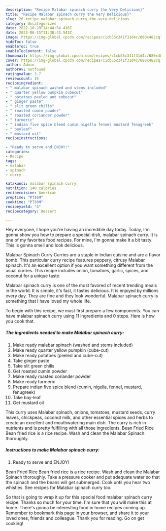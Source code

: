 ```yaml
---
description: "Recipe Malabar spinach curry the Very Delicious}"
title: "Recipe Malabar spinach curry the Very Delicious}"
slug: 26-recipe-malabar-spinach-curry-the-very-delicious
category: Uncategorized
date: 2022-10-20T14:44:54.416Z
date: 2023-06-15T11:30:43.543Z
image: https://img-global.cpcdn.com/recipes/c1cb55c341f31d4c/680x482cq70/malabar-spinach-curry-recipe-main-photo.jpg
hideToc: false
enableToc: true
enableTocContent: false
thumbnail: https://img-global.cpcdn.com/recipes/c1cb55c341f31d4c/680x482cq70/malabar-spinach-curry-recipe-main-photo.jpg
cover: https://img-global.cpcdn.com/recipes/c1cb55c341f31d4c/680x482cq70/malabar-spinach-curry-recipe-main-photo.jpg
author: Admin
authorAv: notfound
ratingvalue: 3.7
reviewcount: 16
recipeingredient:
- " malabar spinach washed and stems included"
- " quarter yellow pumpkin cubecut"
- " potatoes peeled and cubecut"
- " ginger paste"
- " slit green chilis"
- " roasted cumin powder"
- " roasted coriander powder"
- " turmeric"
- " indian five spice blend cumin nigella fennel mustard fenugreek"
- " bayleaf"
- " mustard oil"
recipeinstructions:

- "Ready to serve and ENJOY!"
categories:
- Recipe
tags:
- malabar
- spinach
- curry

katakunci: malabar spinach curry 
nutrition: 140 calories
recipecuisine: American
preptime: "PT16M"
cooktime: "PT30M"
recipeyield: "4"
recipecategory: Dessert

---
```



Hey everyone, I hope you're having an incredible day today. Today, I'm gonna show you how to prepare a special dish, malabar spinach curry. It is one of my favorites food recipes. For mine, I'm gonna make it a bit tasty. This is gonna smell and look delicious.

Malabar Spinach Curry Curries are a staple in Indian cuisine and are a flavor bomb. This particular curry recipe features peppery, citrusy Malabar spinach. It&#39;s an excellent option if you want something different from the usual curries. This recipe includes onion, tomatoes, garlic, spices, and coconut for a unique taste.

Malabar spinach curry is one of the most favored of recent trending meals in the world. It is simple, it's fast, it tastes delicious. It is enjoyed by millions every day. They are fine and they look wonderful. Malabar spinach curry is something that I have loved my whole life.


To begin with this recipe, we must first prepare a few components. You can have malabar spinach curry using 11 ingredients and 0 steps. Here is how you cook that.

<!--inarticleads1-->

##### The ingredients needed to make Malabar spinach curry:

1. Make ready  malabar spinach (washed and stems included)
1. Make ready  quarter yellow pumpkin (cube-cut)
1. Make ready  potatoes (peeled and cube-cut)
1. Take  ginger paste
1. Take  slit green chilis
1. Get  roasted cumin powder
1. Make ready  roasted coriander powder
1. Make ready  turmeric
1. Prepare  indian five spice blend (cumin, nigella, fennel, mustard, fenugreek)
1. Take  bay-leaf
1. Get  mustard oil


This curry uses Malabar spinach, onions, tomatoes, mustard seeds, curry leaves, chickpeas, coconut milk, and other essential spices and herbs to create an excellent and mouthwatering main dish. The curry is rich in nutrients and is pretty fulfilling with all those ingredients. Bean Fried Rice Bean fried rice is a rice recipe. Wash and clean the Malabar Spinach thoroughly. 

<!--inarticleads2-->

##### Instructions to make Malabar spinach curry:


1. Ready to serve and ENJOY!

Bean Fried Rice Bean fried rice is a rice recipe. Wash and clean the Malabar Spinach thoroughly. Take a pressure cooker and put adequate water so that the spinach and the beans will get submerged. Cook until you hear two whistles. See recipes for Malabar spinach curry too. 

So that is going to wrap it up for this special food malabar spinach curry recipe. Thanks so much for your time. I'm sure that you will make this at home. There's gonna be interesting food in home recipes coming up. Remember to bookmark this page in your browser, and share it to your loved ones, friends and colleague. Thank you for reading. Go on get cooking!

